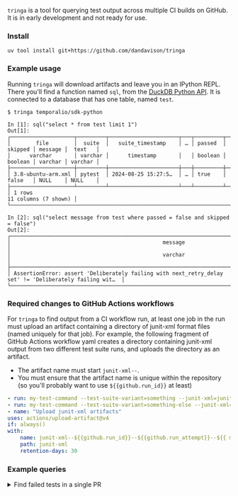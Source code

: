 `tringa` is a tool for querying test output across multiple CI builds on GitHub.
It is in early development and not ready for use.

### Install
```
uv tool install git+https://github.com/dandavison/tringa
```

### Example usage

Running `tringa` will download artifacts and leave you in an IPython REPL.
There you'll find a function named `sql`, from the [DuckDB Python API](https://duckdb.org/docs/api/python/overview.html).
It is connected to a database that has one table, named `test`.


```
$ tringa temporalio/sdk-python

In [1]: sql("select * from test limit 1")
Out[1]:
┌────────────────────┬─────────┬──────────────────────┬───┬─────────┬─────────┬─────────┬─────────┐
│        file        │  suite  │   suite_timestamp    │ … │ passed  │ skipped │ message │  text   │
│      varchar       │ varchar │      timestamp       │   │ boolean │ boolean │ varchar │ varchar │
├────────────────────┼─────────┼──────────────────────┼───┼─────────┼─────────┼─────────┼─────────┤
│ 3.8-ubuntu-arm.xml │ pytest  │ 2024-08-25 15:27:5…  │ … │ true    │ false   │ NULL    │ NULL    │
├────────────────────┴─────────┴──────────────────────┴───┴─────────┴─────────┴─────────┴─────────┤
│ 1 rows                                                                     11 columns (7 shown) │
└─────────────────────────────────────────────────────────────────────────────────────────────────┘

In [2]: sql("select message from test where passed = false and skipped = false")
Out[2]:
┌────────────────────────────────────────────────────────────────────────────────────────────────────────┐
│                                                message                                                 │
│                                                varchar                                                 │
├────────────────────────────────────────────────────────────────────────────────────────────────────────┤
│ AssertionError: assert 'Deliberately failing with next_retry_delay set' != 'Deliberately failing wit…  │
└────────────────────────────────────────────────────────────────────────────────────────────────────────┘
```

### Required changes to GitHub Actions workflows

For `tringa` to find output from a CI workflow run, at least one job in the run must upload an artifact containing a directory of junit-xml format files (named uniquely for that job).
For example, the following fragment of GitHub Actions workflow yaml creates a directory containing junit-xml output from two different test suite runs, and uploads the directory as an artifact.
- The artifact name must start `junit-xml--`.
- You must ensure that the artifact name is unique within the repository (so you'll probably want to use `${{github.run_id}}` at least)

```yaml
- run: my-test-command --test-suite-variant=something --junit-xml=junit-xml/${{ matrix.python }}-${{ matrix.os }}-something.xml
- run: my-test-command --test-suite-variant=something-else --junit-xml=junit-xml/${{ matrix.python }}-${{ matrix.os }}-something-else.xml
- name: "Upload junit-xml artifacts"
uses: actions/upload-artifact@v4
if: always()
with:
    name: junit-xml--${{github.run_id}}--${{github.run_attempt}}--${{ matrix.python }}--${{ matrix.os }}
    path: junit-xml
    retention-days: 30
```

### Example queries

<details>
<summary>
Find failed tests in a single PR
</summary>

<br>

**TODO**: support limiting by PR instead of branch.

```
$ uv run tringa temporalio/sdk-python --branch=fix-rpc-error-handling

In [8]: sql("select passed, message from test where name = 'test_rpc_already_exists_error_is_raised' ")
Out[8]:
┌─────────┬────────────────────────────────────────────────────────────────────────────────────────────┐
│ passed  │                                          message                                           │
│ boolean │                                          varchar                                           │
├─────────┼────────────────────────────────────────────────────────────────────────────────────────────┤
│ true    │ NULL                                                                                       │
│ false   │ AttributeError: '_TimeSkippingClientOutboundInterceptor' object has no attribute '_client' │
│ true    │ NULL                                                                                       │
│ true    │ NULL                                                                                       │
│ false   │ AttributeError: '_TimeSkippingClientOutboundInterceptor' object has no attribute '_client' │
│ true    │ NULL                                                                                       │
│ true    │ NULL                                                                                       │
│ false   │ AttributeError: '_TimeSkippingClientOutboundInterceptor' object has no attribute '_client' │
│ true    │ NULL                                                                                       │
│ false   │ AttributeError: '_TimeSkippingClientOutboundInterceptor' object has no attribute '_client' │
│ true    │ NULL                                                                                       │
│ false   │ AttributeError: '_TimeSkippingClientOutboundInterceptor' object has no attribute '_client' │
│ true    │ NULL                                                                                       │
│ true    │ NULL                                                                                       │
├─────────┴────────────────────────────────────────────────────────────────────────────────────────────┤
│ 14 rows                                                                                    2 columns │
└──────────────────────────────────────────────────────────────────────────────────────────────────────┘
```

</details>